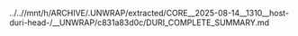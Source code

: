 ../..//mnt/h/ARCHIVE/.UNWRAP/extracted/CORE__2025-08-14__1310__host-duri-head-/__UNWRAP/c831a83d0c/DURI_COMPLETE_SUMMARY.md